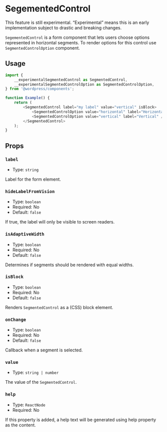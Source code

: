 # SegementedControl

<div class="callout callout-alert">
This feature is still experimental. “Experimental” means this is an early implementation subject to drastic and breaking changes.
</div>

`SegementedControl` is a form component that lets users choose options represented in horizontal segments. To render options for this control use `SegmentedControlOption` component.

## Usage

```js
import {
	__experimentalSegmentedControl as SegmentedControl,
	__experimentalSegmentedControlOption as SegmentedControlOption,
} from '@wordpress/components';

function Example() {
	return (
		<SegmentedControl label="my label" value="vertical" isBlock>
			<SegmentedControlOption value="horizontal" label="Horizontal" />
			<SegmentedControlOption value="vertical" label="Vertical" />
		</SegmentedControl>
	);
}
```

## Props

### `label`

-   Type: `string`

Label for the form element.

### `hideLabelFromVision`

-   Type: `boolean`
-   Required: No
-   Default: `false`

If true, the label will only be visible to screen readers.

### `isAdaptiveWidth`

-   Type: `boolean`
-   Required: No
-   Default: `false`

Determines if segments should be rendered with equal widths.

### `isBlock`

-   Type: `boolean`
-   Required: No
-   Default: `false`

Renders `SegmentedControl` as a (CSS) block element.

### `onChange`

-   Type: `boolean`
-   Required: No
-   Default: `false`

Callback when a segment is selected.

### `value`

-   Type: `string | number`

The value of the `SegmentedControl`.

### `help`

-   Type: `ReactNode`
-   Required: No

If this property is added, a help text will be generated using help property as the content.
